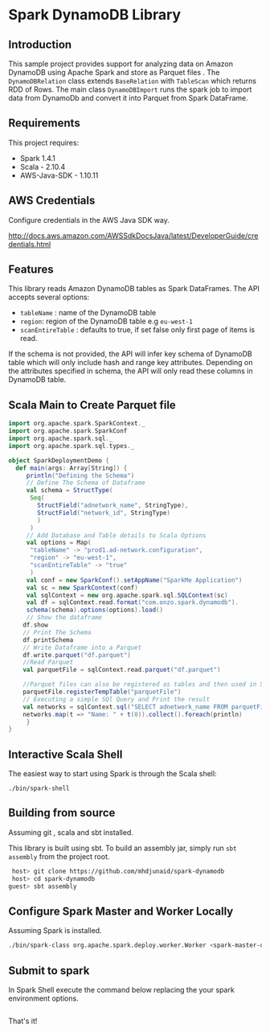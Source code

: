 # Spark DynamoDB Library 

## Introduction 
This sample project provides support for analyzing data on Amazon DynamoDB using Apache Spark and store as Parquet files . 
The `DynamoDBRelation` class extends `BaseRelation` with `TableScan` which returns RDD of Rows. The main class `DynamoDBImport` runs the spark job to import data from DynamoDb and convert it into Parquet from Spark DataFrame.

## Requirements 
This project requires: 
- Spark 1.4.1
- Scala - 2.10.4
- AWS-Java-SDK - 1.10.11

## AWS Credentials
Configure credentials in the AWS Java SDK way.

http://docs.aws.amazon.com/AWSSdkDocsJava/latest/DeveloperGuide/credentials.html


## Features 
This library reads Amazon DynamoDB tables as Spark DataFrames. The API accepts several options: 
- `tableName` : name of the DynamoDB table
- `region`: region of the DynamoDB table e.g `eu-west-1`
- `scanEntireTable` : defaults to true, if set false only first page of items is read. 

If the schema is not provided, the API will infer key schema of DynamoDB table which will only include hash and range key attributes. 
Depending on the attributes specified in schema, the API will only read these columns in DynamoDB table. 

## Scala Main to Create Parquet file
```scala
import org.apache.spark.SparkContext._
import org.apache.spark.SparkConf
import org.apache.spark.sql._
import org.apache.spark.sql.types._

object SparkDeploymentDemo {
  def main(args: Array[String]) {
     println("Defining the Schema")
     // Define The Schema of Dataframe 
     val schema = StructType(
      Seq(
        StructField("adnetwork_name", StringType),
        StructField("network_id", StringType)
        )
      ) 
     // Add Database and Table details to Scala Options
     val options = Map(
      "tableName" -> "prod1.ad-network.configuration",
      "region" -> "eu-west-1",
      "scanEntireTable" -> "true"
      )
     val conf = new SparkConf().setAppName("SparkMe Application")
     val sc = new SparkContext(conf)
     val sqlContext = new org.apache.spark.sql.SQLContext(sc)
     val df = sqlContext.read.format("com.onzo.spark.dynamodb").
     schema(schema).options(options).load()
     // Show the dataframe
    df.show
    // Print The Schema
    df.printSchema
    // Write Dataframe into a Parquet
    df.write.parquet("df.parquet")
    //Read Parquet
    val parquetFile = sqlContext.read.parquet("df.parquet")

    //Parquet files can also be registered as tables and then used in SQL statements.
    parquetFile.registerTempTable("parquetFile")
    // Executing a simple SQl Query and Print the result
    val networks = sqlContext.sql("SELECT adnetwork_name FROM parquetFile")
    networks.map(t => "Name: " + t(0)).collect().foreach(println)
     }
}
```
## Interactive Scala Shell

The easiest way to start using Spark is through the Scala shell:

    ./bin/spark-shell

## Building from source

Assuming git , scala and sbt installed.

This library is built using sbt. To build an assembly jar, simply run `sbt assembly` from the project root. 
```bash
 host> git clone https://github.com/mhdjunaid/spark-dynamodb
 host> cd spark-dynamodb
guest> sbt assembly
```
## Configure Spark Master and Worker Locally

Assuming Spark is installed. 

```./sbin/start-master.sh
./bin/spark-class org.apache.spark.deploy.worker.Worker <spark-master-url>
```


## Submit to spark
In Spark Shell execute the command below replacing the your spark environment options.

```./bin/spark-submit --class com.dcmn.spark.resource.SparkJob --master <spark-master-url> --name "Spark DynamoDB Parquet" <application-jar>
```
That's it!